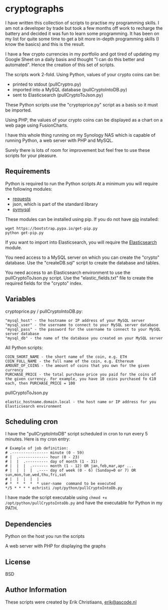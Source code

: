 # cryptographs
I have written this collection of scripts to practise my programming skills. I am not a developer by trade but took a few months off work to recharge the battery and decided it was fun to learn some programming. It has been on my list for quite some time to get a bit more in-depth programming skills (I know the basics) and this is the result.

I have a few crypto currencies in my portfolio and got tired of updating my Google Sheet on a daily basis and thought "I can do this better and automated". Hence the creation of this set of scripts.

The scripts work 2-fold. Using Python, values of your crypto coins can be:
- printed to stdout (pullCryptro.py)
- imported into a MySQL database (pullCryptoIntoDB.py)
- sent to Elasticsearch (pullCryptoToJson.py)

These Python scripts use the "cryptoprice.py" script as a basis so it must be imported.

Using PHP, the values of your crypto coins can be displayed as a chart on a web page using FusionCharts.

I have this whole thing running on my Synology NAS which is capable of running Python, a web server with PHP and MySQL.

Surely there is lots of room for improvement but feel free to use these scripts for your pleasure.

## Requirements
Python is required to run the Python scripts
At a minimum you will require the following modules:
- [requests](http://docs.python-requests.org/en/master/user/install/)
- json, which is part of the standard library
- [pymysql](http://pymysql.readthedocs.io/en/latest/user/installation.html)

These modules can be installed using pip. If you do not have [pip](https://pip.pypa.io/en/stable/installing/) installed:
```
wget https://bootstrap.pypa.io/get-pip.py
python get-pip.py
```

If you want to import into Elasticsearch, you will require the [Elasticsearch](https://github.com/elastic/elasticsearch-py) module.

You need access to a MySQL server on which you can create the "crypto" database. Use the "createDB.sql" script to create the database and tables.

You need access to an Elasticsearch environment to use the pullCryptoToJson.py script. Use the "elastic_fields.txt" file to create the required fields for the "crypto" index.

## Variables
cryptoprice.py / pullCryptoIntoDB.py:
```
"mysql_host" - the hostname or IP address of your MySQL server
"mysql_user" - the username to connect to your MySQL server database
"mysql_pass" - the password for the username to connect to your MySQL server database
"mysql_db" - the name of the database you created on your MySQL server
```

All Python scripts:
```
COIN_SHORT_NAME - the short name of the coin, e.g. ETH
COIN_FULL_NAME - the full name of the coin, e.g. Ethereum
AMOUNT_OF_COINS - the amount of coins that you own for the given currency
PURCHASE_PRICE - the total purchase price you paid for the coins of the given currency. For example, you have 10 coins purchased fo €10 each, then PURCHASE_PRICE = 100
```

pullCryptoToJson.py
```
elastic_hostname.domain.local - the host name or IP address for you Elasticsearch environment
```
## Scheduling cron
I have the "pullCryptoIntoDB" script scheduled in cron to run every 5 minutes. Here is my cron entry:
```
# Example of job definition:
# .---------------- minute (0 - 59)
# |  .------------- hour (0 - 23)
# |  |  .---------- day of month (1 - 31)
# |  |  |  .------- month (1 - 12) OR jan,feb,mar,apr ...
# |  |  |  |  .---- day of week (0 - 6) (Sunday=0 or 7) OR sun,mon,tue,wed,thu,fri,sat
# |  |  |  |  |
# *  *  *  *  * user-name  command to be executed
*/5 * * * * echristi /opt/python/pullCryptoIntoDb.py
```

I have made the script executable using `chmod +x /opt/python/pullCryptoIntoDb.py` and have the executable for Python in my PATH.

## Dependencies
Python on the host you run the scripts

A web server with PHP for displaying the graphs

## License

BSD

## Author Information

These scripts were created by Erik Christiaans, erik@ascode.nl
